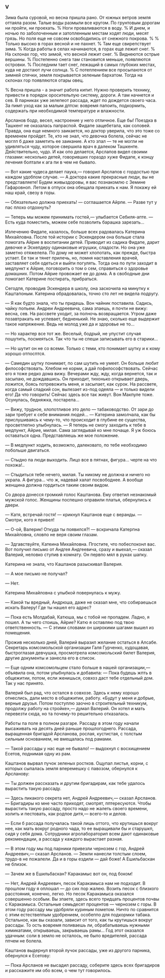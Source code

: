### V

Зима была суровой, но весна пришла рано.
От южных ветров земля оттаяла разом.
Талые воды размыли все кругом.
По грунтовым дорогам ни пройти, ни проехать.
% Ноги проваливаются в воду.
% И днем, и ночью по заболоченным и затопленным местам ходят люди, месят грязь.
Но поля еще не совсем освободились от снежного покрова.
%
% Только высоко в горах весной и не пахнет.
% Там еще свирепствует зима.
% Когда работы в селах начинаются, в горах еще лежит снег.
% На склонах гор, что зимой, что весной лежит снег.
% Виднеются острые вершины.
% Постепенно снега там становится меньше, появляются островки.
% Последним тает снег, лежащий в самых глубоких местах, куда не достают лучи солнца.
% С потеплением все просыпаются от зимней спячки, земля покрывается зеленым бархатом.
Тогда на склонах гор появляются отары овец.

% Весна пришла - а значит работа кипит.
Нужно проверить технику, привести в порядок оросительпую систему, дороги.
А там начнется и сев.
В парниках уже зелепеот рассада, ждет по дождется своего часа.
За пимп уход как за малым дптсм: вовремя папоить, подкормить, содержать при необходимой температуре и влажности.

Арсланов бодр, весел, настроение у него отличное.
Еще бы!
Поездка в Ташкент не оказалась папраспой.
Фидапе защебетала, как соловей.
Правда, она еще немного заикается, но доктор уверила, что это тоже со временем пройдет.
Те, кто не знал, что девочка болела, сейчас не моглп б даже заметить ее заикание.
А кто зпал — те не могли не удивляться чуду, которое свершила врач в далеком Ташкенте.
Действительно, чудо.
И как опо делается, Арслапов видел своими глазами: несколько детей, говоривших гораздо хуже Фидапе, к концу лечения болтали к ага пи в чем не бывало.

— Вот какие чудеса делает паука,— говорил Арслапов с гордостью при каждом удобпом случае.
— А доктора какие прекрасные люди, вы не представляете!
Будем живыздоровы, я вас познакомлю с Земине Гафаровноп.
Летом в отпуск она обещала приехать к нам.
Я покажу ей наш край, свезу в горы.

— Обязательно должна приехать!
— соглашается Айрпе.
— Разве тут у пас плохо отдохнуть?

— Теперь мы можем принимать гостей,— улыбается Себиля-апте.
— Есть куда поместить, можем себе позволить барашка зарезать...

Излечению Фидапе, казалось, больше всех радовалась Катерина Михайловна.
После той истории с Эскендером она больше стала помогать Айрие в воспитании детей.
Приводит из садика Фидапе, дарит девочке и Эскепдеру одинаковые игрушки, сладости.
Но она уже заметно отяжелела.
По дому не может хлопотать, как прежде, быстра устает.
Ее так и тянет прилечь, но, помня наставления врачей, заставляет себя одеться и выйти погулять.
Тогда она по пути заходит в медпункт к Айрие, поговорить о том о сем, справиться о здоровье домашних.
Потом Айрие провожает ее до дома.
А в свободные дни помогает Катерине постирать, прибраться.

Сегодпя, проводив Эскендера в школу, она заскочила на минутку к Каштапоным.
Катерина обрадовалась, точно сто лет не видела подругу.

— Я как будто знала, что ты придешь.
Вон чайник поставила.
Садись, чайку попьем.
Андреи Андреевича, сама зпаешь, я почти не вижу: весна, сев.
На рассвете уходит, за полночь возвращается.
Утром даже позавтракать не успевает, бедненький.
Не знаю, сколько еще выдержит такое напряжение.
Ведь не молод уже да и здоровье не то...

— Но характер все тот же.
Веселый, бодрый, не упустит случая пошутить, посмеяться.
Так что ты не спеши записывать его в старики...

— Но шутит он не со всеми.
Только с теми, кто понимает шутку и к кому хорошо отпосптся.

— Самедин шутку понимает, по сам шутить не умеет.
Он больше любит философствовать.
Хлебом не корми, а дай пофилософствовать.
Сейчас его я тоже редко дома вижу.
Вечерами жду, жду, когда вернется, так и засыпаю, не дождавшись.
Он приходит, тихонько открывает дверь, ложится, боясь потревожить меня, и засыпает, как сурок.
На рассвете, когда самый сладкий сон, вылезает из-под одеяла — и только видели его!
Да что говорить!
Сейчас здесь все так живут.
Вон Макпуле тоже.
Осунулась, бедняжка, постарела...

— Вижу, трудное, хлопотливое это дело — табаководство.
От зари до зари требует к себе внимания людей...
— Катерина замолчала, как бы прислушиваясь к чему-то, что происходит в глубине ее существа, просветлепно улыбнулась.
— Я теперь не смогу заходить к тебе в медпункт, Айрие, милая.
Сама заглядывай ко мне почаще.
Я уж боюсь оставаться одна.
Представляешь же мое положение.

— В медпункт ходить, возможпо, далековато, по тебе необходимо побольше двигаться.

— Стыдно па люди выходить.
Лицо все в пятнах, фигура...
черте на что похожа!..

— Стыдиться тебе нечего, милая.
Ты никому не должна и ничего но украла.
А фигура...
что ж, надевай халат посвободнее.
А вообще женщина должна гордиться таким своим видом.

Со двора донесся громкий голос Каштанова.
Ему ответил незнакомый мужской голос.
Женщины поспешно оправили платья, обернулись к двери.

— Катя, встречай гостя!
— крикнул Каштанов еще с веранды.
— Смотри, кого я привел!

— О-ой, Валерик!
Откуда ты появился?!
— вскричала Катерпна Михайловна, словпо не веря своим глазам.

— Здгавствуйте, Катеина Михайловна.
Пгостите, что побеспоконл вас.
Вот получил письмо от Андгея Андгеевича, сразу и выехал,— сказал Валерий, неловко ступив в комнату.
Он первпо мял в руках шапку.

Катерина не знала, что Каштанов разыскивал Валерия.

— А мое письмо не получал?

— Нет.

Катерина Михайловна с улыбкой повернулась к мужу.

— Какой ты вредный, Андрюша, даже не сказал мне, что собираешься искать Валеру!
Где ты нашел его адрес?

— Пока есть Молдабай, Катюша, мы с тобой не пропадем.
Ладно, я пошел.
А ты чего стоишь, Айрие?
Катю я оставляю под твою ответственность.
— С этими словами он широкими шагами вышел из помещения.

Прожив несколько дней, Валерий выразил желание остаться в Алсабе.
Секретарь комсомольской организации Галя Гурченко, худощавая, быстроглазая девчушка, просмотрела комсомольский билет Валерия, другие документы и занесла его в список.

— Еще одним комсомольцем стало больше в нашей организации,— объявила она, потом улыбнулась и добавила: — Пока будешь жпть в общежитии, потом, если женишься, совхоз даст тебе отдельный дом.
Так у нас принято.

Валерий был рад, что остался в совхозе.
Здесь к нему хорошо отнеслись, дали место в общежитии, работу.
«Будут у меня и добрые, верные друзья.
Потом поступлю заочно в строительный техникум, продолжу работу на стройке»,— думал Валерий.
Он хотел и мать перевезти сюда, но та почему-то решительно отказалась.

Работы па поле в полном разгаре.
Рассаду в этом году начали высаживать на десять дней раньше прошлогоднего.
Рассада, выращенная бригадой Арсланова, рослая, кустистая, с толстым сильным основанием, не вмещалась под рамами.

— Такой рассады у нас еще не бывало!
— выдохнул с восхищением Есетов, поднимая одну из рам.

Каштанов вырвал пучок зеленых ростков.
Ощупал листья, корни, с которых сыпалась земля вперемешку с павозом, обернулся к Арсланову:

— Ты должен рассказать и другим бригадирам, как тебе удалось вырастить такую рассаду.

— Здесь пикакого секрета нет, Андрей Андреевич,— сказал Арсланов.
— Бригадиры ко мне часто приходят, смотрят, пптересуются.
Чтобы вырастить такую рассаду, просто надо не жалеть своего времени, холить и пестовать, как родпое дитя,— всего-то и делов.

— Если б рассада получалась такой лишь оттого, что крутишься вокруг нее, как мать вокруг родного чада, то ее выращивали бы и старушкп, сидя у себя дома.
Сотрудники агролабораторип всем дают одинаковые рекомендации, а рассада у каждого вырастает разная.

— В этом году мы под парники привезли чернозем с гор, Андрей Андреевич,— сказал Арсланов.
— Земли нанесли толстым слоем, трудо-в не пожалели.
Да и в горы ездили — дай боже!
А Ешильбаскан не близок.

— Зачем же в Ешильбаскан?
Каракамыс вот он, под боком!

— Нет, Андрей Андреевич, песок Каракамыса нам не подходит.
В прошлом году я оплошал — до сих пор жалею.
Возить песок с близкого расстояния, конечно, легко.
Но песок Каракамыса оказался совершенно особым.
Вы зпаете, здесь всего тридцать процентов почвы с Каракамыса.
Остальные семьдесят процентов — чернозем с горы.
В этом году рассаду мы удобряли куриным пометом.
Ничто по сравнится с этим естествеппым удобрением, особеппо для подкормки табака.
Остальное, как вы сказали, зависит от того, как ты крутишься вокруг рассады.
То ость вовремя поливаешь ли, обрабатываешь нужными химикатами, открываешь, закрываешь рамы...
Год этот оказался удачным: соли в земло не осталось, не было вредителей, рассада ппчем не болела.

Каштанов выдернул второй лучок рассады, уже из другого парника, обернулся к Есетову:

— Пока Арсланов не высадил рассаду, соберите здесь всех бригадиров и расскажите им обо всем, о чем тут говорилось.
